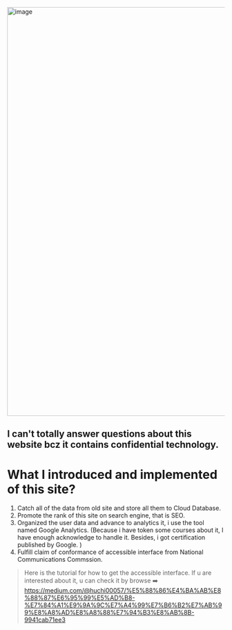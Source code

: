 <img width="948" alt="image" src="https://user-images.githubusercontent.com/46515944/182872022-4dac92a1-9e8e-42fe-aba8-91e066cb552b.png">

## I can't totally answer questions about this website bcz it contains confidential technology.

What I introduced and implemented of this site?
====
1. Catch all of the data from old site and store all them to Cloud Database.
2. Promote the rank of this site on search engine, that is SEO.
3. Organized the user data and advance to analytics it, i use the tool named Google Analytics.
(Because i have token some courses about it, I have enough acknowledge to handle it. Besides, i got certification published by Google. )
4. Fulfill claim of conformance of accessible interface from National Communications Commssion.

> Here is the tutorial for how to get the accessible interface. If u are interested about it, u can check it by browse ➡️ https://medium.com/@huchi00057/%E5%88%86%E4%BA%AB%E8%88%87%E6%95%99%E5%AD%B8-%E7%84%A1%E9%9A%9C%E7%A4%99%E7%B6%B2%E7%AB%99%E8%A8%AD%E8%A8%88%E7%94%B3%E8%AB%8B-9941cab71ee3
